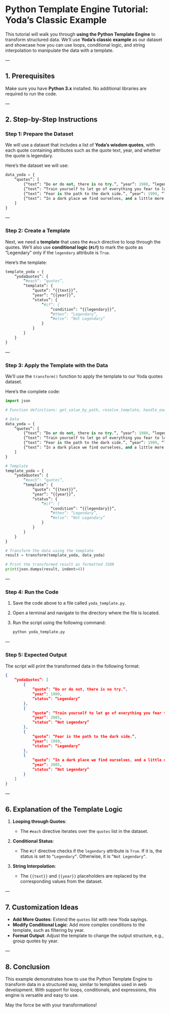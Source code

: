 

# **Python Template Engine Tutorial: Yoda’s Classic Example**

This tutorial will walk you through **using the Python Template Engine** to transform structured data. We’ll use **Yoda’s classic example** as our dataset and showcase how you can use loops, conditional logic, and string interpolation to manipulate the data with a template.

—

## **1. Prerequisites**
Make sure you have **Python 3.x** installed. No additional libraries are required to run the code.

—

## **2. Step-by-Step Instructions**

### **Step 1: Prepare the Dataset**
We will use a dataset that includes a list of **Yoda’s wisdom quotes**, with each quote containing attributes such as the quote text, year, and whether the quote is legendary.

Here’s the dataset we will use:

```python
data_yoda = {
    “quotes”: [
        {“text”: “Do or do not, there is no try.”, “year”: 1980, “legendary”: True},
        {“text”: “Train yourself to let go of everything you fear to lose.”, “year”: 2005, “legendary”: False},
        {“text”: “Fear is the path to the dark side.”, “year”: 1999, “legendary”: True},
        {“text”: “In a dark place we find ourselves, and a little more knowledge lights our way.”, “year”: 2005, “legendary”: False}
    ]
}
```

—

### **Step 2: Create a Template**
Next, we need a **template** that uses the `#each` directive to loop through the quotes. We’ll also use **conditional logic (`#if`)** to mark the quote as “Legendary” only if the `legendary` attribute is `True`.

Here’s the template:

```python
template_yoda = {
    “yodaQuotes”: {
        “#each”: “quotes”,
        “template”: {
            “quote”: “{{text}}”,
            “year”: “{{year}}”,
            “status”: {
                “#if”: {
                    “condition”: “{{legendary}}”,
                    “#then”: “Legendary”,
                    “#else”: “Not Legendary”
                }
            }
        }
    }
}
```

—

### **Step 3: Apply the Template with the Data**
We’ll use the `transform()` function to apply the template to our Yoda quotes dataset.

Here’s the complete code:

```python
import json

# Function definitions: get_value_by_path, resolve_template, handle_each, handle_if, transform (import from the main script)

# Data
data_yoda = {
    “quotes”: [
        {“text”: “Do or do not, there is no try.”, “year”: 1980, “legendary”: True},
        {“text”: “Train yourself to let go of everything you fear to lose.”, “year”: 2005, “legendary”: False},
        {“text”: “Fear is the path to the dark side.”, “year”: 1999, “legendary”: True},
        {“text”: “In a dark place we find ourselves, and a little more knowledge lights our way.”, “year”: 2005, “legendary”: False}
    ]
}

# Template
template_yoda = {
    “yodaQuotes”: {
        “#each”: “quotes”,
        “template”: {
            “quote”: “{{text}}”,
            “year”: “{{year}}”,
            “status”: {
                “#if”: {
                    “condition”: “{{legendary}}”,
                    “#then”: “Legendary”,
                    “#else”: “Not Legendary”
                }
            }
        }
    }
}

# Transform the data using the template
result = transform(template_yoda, data_yoda)

# Print the transformed result as formatted JSON
print(json.dumps(result, indent=4))
```

—

### **Step 4: Run the Code**
1. Save the code above to a file called `yoda_template.py`.
2. Open a terminal and navigate to the directory where the file is located.
3. Run the script using the following command:

   ```bash
   python yoda_template.py
   ```

—

### **Step 5: Expected Output**
The script will print the transformed data in the following format:

```json
{
    “yodaQuotes”: [
        {
            “quote”: “Do or do not, there is no try.”,
            “year”: 1980,
            “status”: “Legendary”
        },
        {
            “quote”: “Train yourself to let go of everything you fear to lose.”,
            “year”: 2005,
            “status”: “Not Legendary”
        },
        {
            “quote”: “Fear is the path to the dark side.”,
            “year”: 1999,
            “status”: “Legendary”
        },
        {
            “quote”: “In a dark place we find ourselves, and a little more knowledge lights our way.”,
            “year”: 2005,
            “status”: “Not Legendary”
        }
    ]
}
```

—

## **6. Explanation of the Template Logic**
1. **Looping through Quotes**: 
   - The `#each` directive iterates over the `quotes` list in the dataset.

2. **Conditional Status**:
   - The `#if` directive checks if the `legendary` attribute is `True`. If it is, the status is set to `”Legendary”`. Otherwise, it is `”Not Legendary”`.

3. **String Interpolation**:
   - The `{{text}}` and `{{year}}` placeholders are replaced by the corresponding values from the dataset.

—

## **7. Customization Ideas**
- **Add More Quotes**: Extend the `quotes` list with new Yoda sayings.
- **Modify Conditional Logic**: Add more complex conditions to the template, such as filtering by year.
- **Format Output**: Adjust the template to change the output structure, e.g., group quotes by year.

—

## **8. Conclusion**
This example demonstrates how to use the Python Template Engine to transform data in a structured way, similar to templates used in web development. With support for loops, conditionals, and expressions, this engine is versatile and easy to use.

May the force be with your transformations!

